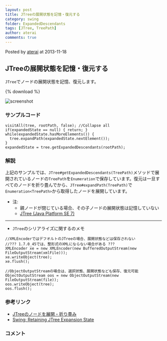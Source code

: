 ```yaml
---
layout: post
title: JTreeの展開状態を記憶・復元する
category: swing
folder: ExpandedDescendants
tags: [JTree, TreePath]
author: aterai
comments: true
---
```


Posted by [aterai](http://terai.xrea.jp/aterai.html) at 2013-11-18

## JTreeの展開状態を記憶・復元する
`JTree`でノードの展開状態を記憶、復元します。

{% download %}

![screenshot](https://lh4.googleusercontent.com/-FcYsZkFYSxE/UojBcoMtHwI/AAAAAAAAB6k/A7D221doy2w/s800/ExpandedDescendants.png)

### サンプルコード
<pre class="prettyprint"><code>visitAll(tree, rootPath, false); //Collapse all
if(expandedState == null) { return; }
while(expandedState.hasMoreElements()) {
  tree.expandPath(expandedState.nextElement());
}
expandedState = tree.getExpandedDescendants(rootPath);
</code></pre>

### 解説
上記のサンプルでは、`JTree#getExpandedDescendants(TreePath)`メソッドで展開されているノードの`TreePath`を`Enumeration`で保存しています。復元は一旦すべてのノードを折り畳んでから、`JTree#expandPath(TreePath)`で`Enumeration<TreePath>`から取得したノードを展開しています。

- 注:
    - 親ノードが閉じている場合、その子ノードの展開状態は記憶していない
    - [JTree (Java Platform SE 7)](http://docs.oracle.com/javase/jp/7/api/javax/swing/JTree.html#getExpandedDescendants%28javax.swing.tree.TreePath%29)

<!-- dummy comment line for breaking list -->

- - - -
- `JTree`のシリアライズに関するのメモ

<!-- dummy comment line for breaking list -->

<pre class="prettyprint"><code>//XMLEncoderではデフオルトのJTreeの場合、展開状態などは保存されない
//??? 1.7.0_45では、整形式のXMLにならない場合がある ???
XMLEncoder xe = new XMLEncoder(new BufferedOutputStream(new FileOutputStream(xmlFile)));
xe.writeObject(tree);
xe.flush();

//ObjectOutputStreamの場合は、選択状態、展開状態なども保存、復元可能
ObjectOutputStream oos = new ObjectOutputStream(new FileOutputStream(file));
oos.writeObject(tree);
oos.flush();
</code></pre>

### 参考リンク
- [JTreeのノードを展開・折り畳み](http://terai.xrea.jp/Swing/ExpandAllNodes.html)
- [Swing: Retaining JTree Expansion State](http://www.javalobby.org/java/forums/t19857.html)

<!-- dummy comment line for breaking list -->

### コメント
